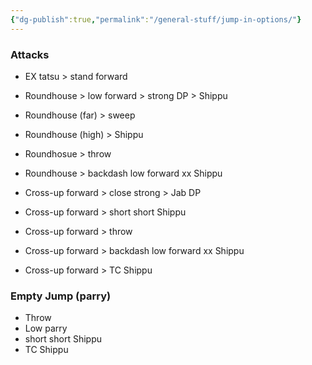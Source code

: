 ```yaml
---
{"dg-publish":true,"permalink":"/general-stuff/jump-in-options/"}
---
```


### Attacks
- EX tatsu > stand forward

- Roundhouse > low forward > strong DP > Shippu
- Roundhouse (far) > sweep
- Roundhouse (high) > Shippu
- Roundhosue > throw
- Roundhouse > backdash low forward xx Shippu

- Cross-up forward > close strong > Jab DP
- Cross-up forward > short short Shippu
- Cross-up forward > throw
- Cross-up forward > backdash low forward xx Shippu
- Cross-up forward > TC Shippu

### Empty Jump (parry)
- Throw
- Low parry
- short short Shippu
- TC Shippu
